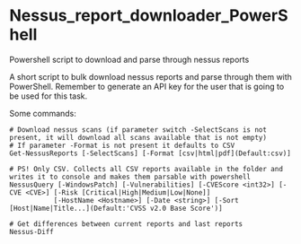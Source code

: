 # Nessus_report_downloader_PowerShell
Powershell script to download and parse through nessus reports

A short script to bulk download nessus reports and parse through them with PowerShell.
Remember to generate an API key for the user that is going to be used for this task.

Some commands:
    
    # Download nessus scans (if parameter switch -SelectScans is not present, it will download all scans available that is not empty)
    # If parameter -Format is not present it defaults to CSV
    Get-NessusReports [-SelectScans] [-Format [csv|html|pdf](Default:csv)]
    
    # PS! Only CSV. Collects all CSV reports available in the folder and writes it to console and makes them parsable with powershell
    NessusQuery [-WindowsPatch] [-Vulnerabilities] [-CVEScore <int32>] [-CVE <CVE>] [-Risk [Critical|High|Medium|Low|None]]
               [-HostName <Hostname>] [-Date <string>] [-Sort [Host|Name|Title...](Default:'CVSS v2.0 Base Score')]
               
    # Get differences between current reports and last reports
    Nessus-Diff
